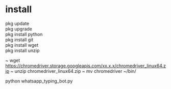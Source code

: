 # install

pkg update <br>
pkg upgrade <br>
pkg install python <br>
pkg install git <br>
pkg install wget <br> 
pkg install unzip <br> 


~ wget https://chromedriver.storage.googleapis.com/xx.x.x/chromedriver_linux64.zip
~ unzip chromedriver_linux64.zip
~ mv chromedriver ~/bin/

python whatsapp_typing_bot.py
